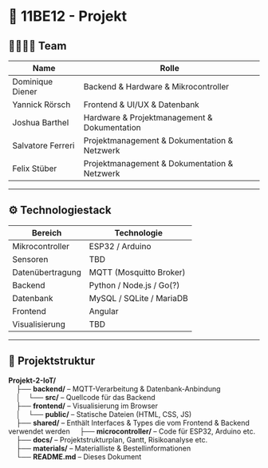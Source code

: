 # 🤖 11BE12 - Projekt

## 👨‍👩‍👧‍👦 Team

| Name | Rolle                                        |
|------|----------------------------------------------|
| Dominique Diener | Backend & Hardware & Mikrocontroller         |
| Yannick Rörsch | Frontend & UI/UX & Datenbank                 |
| Joshua Barthel | Hardware & Projektmanagement & Dokumentation                     
| Salvatore Ferreri | Projektmanagement & Dokumentation & Netzwerk         |
| Felix Stüber | Projektmanagement & Dokumentation & Netzwerk |

---

## ⚙️ Technologiestack

| Bereich              | Technologie                     |
|----------------------|---------------------------------|
| Mikrocontroller      | ESP32 / Arduino                 |
| Sensoren             | TBD                             |
| Datenübertragung     | MQTT (Mosquitto Broker)         |
| Backend              | Python / Node.js / Go(?)        |
| Datenbank            | MySQL / SQLite / MariaDB        |
| Frontend             | Angular                         |
| Visualisierung       | TBD                             |

---

## 📁 Projektstruktur

**Projekt-2-IoT/**  
&nbsp;&nbsp;&nbsp;&nbsp;├── **backend/** – MQTT-Verarbeitung & Datenbank-Anbindung  
&nbsp;&nbsp;&nbsp;&nbsp;│&nbsp;&nbsp;&nbsp;&nbsp;└── **src/** – Quellcode für das Backend  
&nbsp;&nbsp;&nbsp;&nbsp;├── **frontend/** – Visualisierung im Browser  
&nbsp;&nbsp;&nbsp;&nbsp;│&nbsp;&nbsp;&nbsp;&nbsp;└── **public/** – Statische Dateien (HTML, CSS, JS)  
&nbsp;&nbsp;&nbsp;&nbsp;├── **shared/** – Enthält Interfaces & Types die vom Frontend & Backend verwendet werden
&nbsp;&nbsp;&nbsp;&nbsp;├── **microcontroller/** – Code für ESP32, Arduino etc.  
&nbsp;&nbsp;&nbsp;&nbsp;├── **docs/** – Projektstrukturplan, Gantt, Risikoanalyse etc.  
&nbsp;&nbsp;&nbsp;&nbsp;├── **materials/** – Materialliste & Bestellinformationen  
&nbsp;&nbsp;&nbsp;&nbsp;└── **README.md** – Dieses Dokument  
